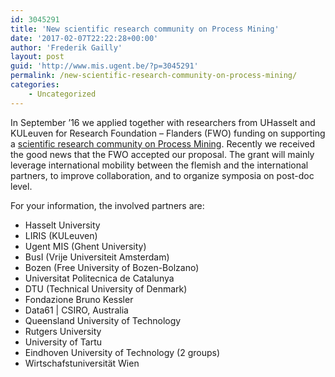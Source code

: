 ```yaml
---
id: 3045291
title: 'New scientific research community on Process Mining'
date: '2017-02-07T22:22:28+00:00'
author: 'Frederik Gailly'
layout: post
guid: 'http://www.mis.ugent.be/?p=3045291'
permalink: /new-scientific-research-community-on-process-mining/
categories:
    - Uncategorized
---
```


In September ’16 we applied together with researchers from UHasselt and KULeuven for Research Foundation – Flanders (FWO) funding on supporting a [scientific research community on Process Mining](https://srcprocessmining.com). Recently we received the good news that the FWO accepted our proposal. The grant will mainly leverage international mobility between the flemish and the international partners, to improve collaboration, and to organize symposia on post-doc level.

For your information, the involved partners are:

- Hasselt University
- LIRIS (KULeuven)
- Ugent MIS (Ghent University)
- BusI (Vrije Universiteit Amsterdam)
- Bozen (Free University of Bozen-Bolzano)
- Universitat Politecnica de Catalunya
- DTU (Technical University of Denmark)
- Fondazione Bruno Kessler
- Data61 | CSIRO, Australia
- Queensland University of Technology
- Rutgers University
- University of Tartu
- Eindhoven University of Technology (2 groups)
- Wirtschafstuniversität Wien